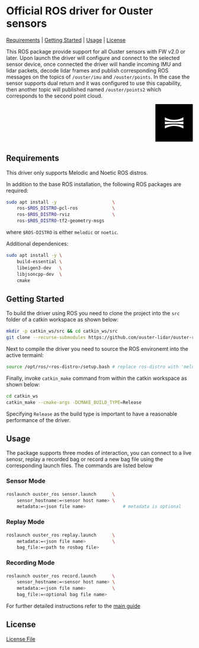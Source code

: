 # Official ROS driver for Ouster sensors

[Requirements](#requirements) | [Getting Started](#getting-started) | [Usage](#usage) | [License](#license)


This ROS package provide support for all Ouster sensors with FW v2.0 or later. Upon launch the driver
will configure and connect to the selected sensor device, once connected the driver will handle
incoming IMU and lidar packets, decode lidar frames and publish corresponding ROS messages on the
topics of `/ouster/imu` and `/ouster/points`. In the case the sensor supports dual return and it was
configured to use this capability, then another topic will published named `/ouster/points2` which
corresponds to the second point cloud.
<p align="right"><img width="20%" src="doc/images/logo.png" /></p>

## Requirements
This driver only supports Melodic and Noetic ROS distros.

In addition to the base ROS installation, the following ROS packages are required:
```bash
sudo apt install -y                     \
    ros-$ROS_DISTRO-pcl-ros             \
    ros-$ROS_DISTRO-rviz                \
    ros-$ROS_DISTRO-tf2-geometry-msgs
```

where `$ROS-DISTRO` is either ``melodic`` or ``noetic``.

Additional dependenices:
```bash
sudo apt install -y \
    build-essential \
    libeigen3-dev   \
    libjsoncpp-dev  \
    cmake
```

## Getting Started
To build the driver using ROS you need to clone the project into the `src` folder of a catkin workspace
as shown below:

```bash
mkdir -p catkin_ws/src && cd catkin_ws/src
git clone --recurse-submodules https://github.com/ouster-lidar/ouster-ros.git
```

Next to compile the driver you need to source the ROS environemt into the active termainl:
```bash
source /opt/ros/<ros-distro>/setup.bash # replace ros-distro with 'melodic' or 'noetic'
```

Finally, invoke `catkin_make` command from within the catkin workspace as shown below:
```bash
cd catkin_ws
catkin_make --cmake-args -DCMAKE_BUILD_TYPE=Release
```
Specifying `Release` as the build type is important to have a reasonable performance of the driver.


## Usage
The package supports three modes of interaction, you can connect to a live senosr, replay a recorded bag or record a new
bag file using the corresponding launch files. The commands are listed below

### Sensor Mode
```bash
roslaunch ouster_ros sensor.launch      \
    sensor_hostname:=<sensor host name> \
    metadata:=<json file name>              # metadata is optional
```

### Replay Mode
```bash
roslaunch ouster_ros replay.launch      \
    metadata:=<json file name>          \
    bag_file:=<path to rosbag file>
```

### Recording Mode
```bash
roslaunch ouster_ros record.launch      \
    sensor_hostname:=<sensor host name> \
    metadata:=<json file name>          \
    bag_file:=<optional bag file name>
```

For further detailed instructions refer to the [main guide](./doc/index.rst)


## License
[License File](./LICENSE)
